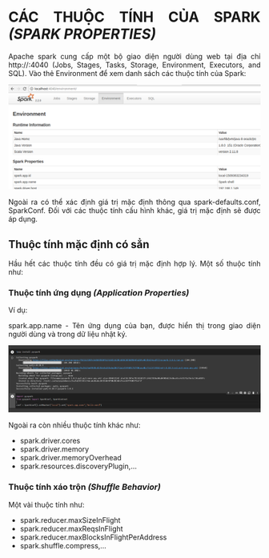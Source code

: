 <div align="justify">

# CÁC THUỘC TÍNH CỦA SPARK *(SPARK PROPERTIES)*

Apache spark cung cấp một bộ giao diện người dùng web tại địa chỉ http://<driver>:4040 (Jobs, Stages, Tasks, Storage, Environment, Executors, and SQL). Vào thẻ Environment để xem danh sách các thuộc tính của Spark:


![Spark properties](../Image/Spark_properties.png)

Ngoài ra có thể xác định giá trị mặc định thông qua spark-defaults.conf, SparkConf. Đối với các thuộc tính cấu hình khác, giá trị mặc định sẽ được áp dụng.

## Thuộc tính mặc định có sẳn

Hầu hết các thuộc tính đều có giá trị mặc định hợp lý. Một số thuộc tính như:

### Thuộc tính ứng dụng *(Application Properties)*

Ví dụ:

spark.app.name - Tên ứng dụng của bạn, được hiển thị trong giao diện người dùng và trong dữ liệu nhật ký.

![Spark app name](../Image/Spark_app_name.png)

Ngoài ra còn nhiều thuộc tính khác như:

* spark.driver.cores
* spark.driver.memory
* spark.driver.memoryOverhead
* spark.resources.discoveryPlugin,...

### Thuộc tính xáo trộn *(Shuffle Behavior)*

Một vài thuộc tính như:

* spark.reducer.maxSizeInFlight
* spark.reducer.maxReqsInFlight
* spark.reducer.maxBlocksInFlightPerAddress
* spark.shuffle.compress,...



</div>